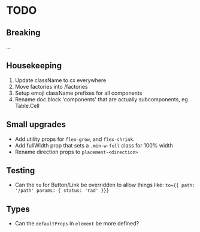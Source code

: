 # TODO

## Breaking

...

## Housekeeping

1. Update className to cx everywhere
1. Move factories into /factories
1. Setup emoji className prefixes for all components
1. Rename doc block 'components' that are actually subcomponents, eg Table.Cell

## Small upgrades

- Add utility props for `flex-grow`, and `flex-shrink`.
- Add fullWidth prop that sets a `.min-w-full` class for 100% width
- Rename direction props to `placement-<direction>`

## Testing

- Can the `to` for Button/Link be overridden to allow things like:
  `to={{ path: '/path' params: { status: 'rad' }}}`

## Types

- Can the `defaultProps` in `element` be more defined?
